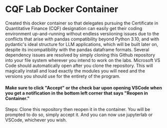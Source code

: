 #  CQF Lab Docker Container
Created this docker container so that delegates pursuing the Certificate in Quantitative Finance (CQF) designation can easily get their coding environment up-and-running without endless versiioning issues due to the conflicts that arise with pandas compatibility beyond Python 3.10, and with pydantic's ideal structure for LLM applications, which will be built later on, despite its incompatibility with the pandas dataframe formats. Several dependency issues are resolved by simply cloning this Github repository into your file system wherever you intend to work on the labs. Microsoft VS Code should automatically open after you clone the repository. This will magically install and load exactly the modules you will need and the versions you should use for the entirety of the program. 
#### Make sure to click "Accept" or the check bar upon opening VSCode when you get a notification in the bottom left corner that says "Reopen in Container." 
Steps: Clone this repository  then reopen it in the container. You will be prompted to do so, simply accept it. And you can now use jupyterlab or VSCode, whichever you wish.

